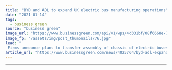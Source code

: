 ```yaml
---
title: "BYD and ADL to expand UK electric bus manufacturing operations"
date: "2021-01-14"
tags: 
  - business green
source: "business green"
image_url: "https://www.businessgreen.com/api/v1/wps/4d331bf/08f6668e-7cee-4da9-ad52-c0bae8e9a791/6/byd-adl-enviro200ev-11-185x114.jpg"
image_fp: "/assets/img/post_thumbnails/76.jpg"
lead: "
 Firms announce plans to transfer assembly of chassis of electric buses from China to UK, citing need to meet growing demand of zero emission buses ..."
article_url: "https://www.businessgreen.com/news/4025764/byd-adl-expand-uk-electric-bus-manufacturing-operations"
---
```


---
